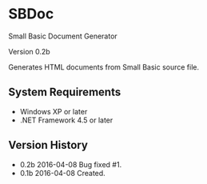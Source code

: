 # SBDoc
Small Basic Document Generator

Version 0.2b

Generates HTML documents from Small Basic source file.

## System Requirements
- Windows XP or later
- .NET Framework 4.5 or later

## Version History
- 0.2b 2016-04-08 Bug fixed #1.
- 0.1b 2016-04-08 Created.
